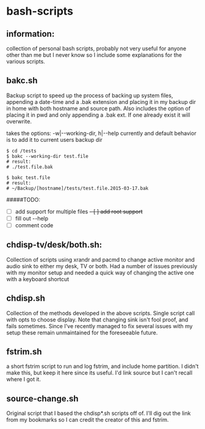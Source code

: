 # bash-scripts

information:
----
collection of personal bash scripts, probably not very useful for anyone other than me but I never know so I include some explanations for the various scripts. 

bakc.sh
---
Backup script to speed up the process of backing up system files, appending a date-time and a .bak extension and placing it in my backup dir in home with both hostname and source path. Also includes the option of placing it in pwd and only appending a .bak ext. If one already exist it will overwrite.

takes the options: -w|--working-dir, h|--help currently and default behavior is to add it to current users backup dir

```shell
$ cd /tests
$ bakc --working-dir test.file 
# result:
# ./test.file.bak

$ bakc test.file
# result:
# ~/Backup/[hostname]/tests/test.file.2015-03-17.bak

```
#####TODO:

- [ ] add support for multiple files
~~- [ ] add root support~~
- [ ] fill out --help
- [ ] comment code

chdisp-tv/desk/both.sh: 
----
Collection of scripts using xrandr  and pacmd to change active monitor and audio sink to either my desk, TV or both.  Had a number of issues previously with my monitor setup and needed a quick way of changing the active one with a keyboard shortcut

chdisp.sh
---
Collection of the methods developed in the above scripts. Single script call with opts to choose display. Note that changing sink isn't fool proof, and fails sometimes. Since I've recently managed to fix several issues with my setup these remain unmaintained for the foreseeable future.

fstrim.sh
---
a short fstrim script to run and log fstrim, and include home partition. I didn't make this, but keep it here since its useful. I'd link source but I can't recall where I got it.

source-change.sh
---
Original script that I based the chdisp*.sh scripts off of. I'll dig out the link from my bookmarks so I can credit the creator of this and fstrim.

